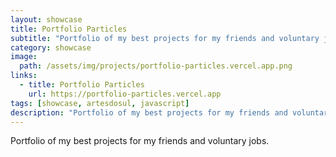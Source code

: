 ```yaml
---
layout: showcase
title: Portfolio Particles
subtitle: "Portfolio of my best projects for my friends and voluntary jobs."
category: showcase
image:
  path: /assets/img/projects/portfolio-particles.vercel.app.png
links:
  - title: Portfolio Particles
    url: https://portfolio-particles.vercel.app
tags: [showcase, artesdosul, javascript]
description: "Portfolio of my best projects for my friends and voluntary jobs."
---
```


Portfolio of my best projects for my friends and voluntary jobs.
